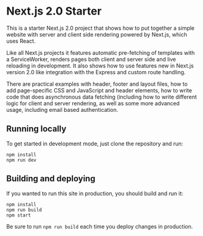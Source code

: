 # Next.js 2.0 Starter

This is a starter Next.js 2.0 project that shows how to put together a simple website with server and client side rendering powered by Next.js, which uses React.

Like all Next.js projects it features automatic pre-fetching of templates with a ServiceWorker, renders pages both client and server side and live reloading in development. It also shows how to use features new in Next.js version 2.0 like integration with the Express and custom route handling.

There are practical examples with header, footer and layout files, how to add page-specific CSS and JavaScript and header elements, how to write code that does asynchronous data fetching (including how to write different logic for client and server rendering, as well as some more advanced usage, including email based authentication.

## Running locally

To get started in development mode, just clone the repository and run:

    npm install
    npm run dev

## Building and deploying

If you wanted to run this site in production, you should build and run it:

    npm install
    npm run build
    npm start

Be sure to run `npm run build` each time you deploy changes in production.
